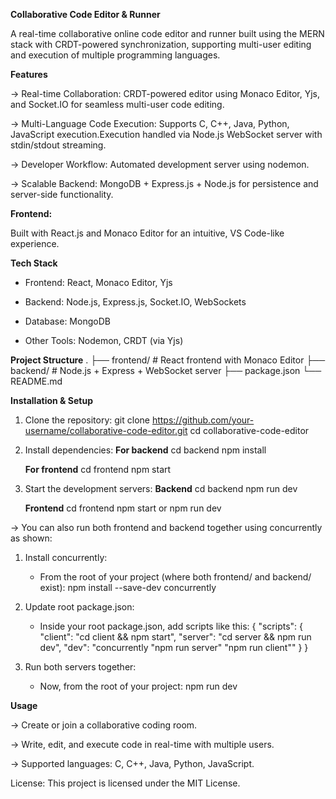 **Collaborative Code Editor & Runner**

A real-time collaborative online code editor and runner built using the MERN stack with CRDT-powered synchronization, supporting multi-user editing and execution of multiple programming languages.

**Features**

-> Real-time Collaboration: CRDT-powered editor using Monaco Editor, Yjs, and Socket.IO for seamless multi-user code editing.

-> Multi-Language Code Execution: Supports C, C++, Java, Python, JavaScript execution.Execution handled via Node.js WebSocket server with stdin/stdout streaming.

-> Developer Workflow: Automated development server using nodemon.

-> Scalable Backend: MongoDB + Express.js + Node.js for persistence and server-side functionality.

**Frontend:**

Built with React.js and Monaco Editor for an intuitive, VS Code-like experience.

**Tech Stack**

- Frontend: React, Monaco Editor, Yjs

- Backend: Node.js, Express.js, Socket.IO, WebSockets

- Database: MongoDB

- Other Tools: Nodemon, CRDT (via Yjs)

**Project Structure**
.
├── frontend/        # React frontend with Monaco Editor
├── backend/        # Node.js + Express + WebSocket server
├── package.json
└── README.md

**Installation & Setup**
1. Clone the repository:
   git clone https://github.com/your-username/collaborative-code-editor.git
   cd collaborative-code-editor

2. Install dependencies:
   **For backend**
   cd backend
   npm install

   **For frontend**
   cd frontend
   npm start

3. Start the development servers:
   **Backend**
   cd backend
   npm run dev

   **Frontend**
   cd frontend
   npm start or npm run dev

-> You can also run both frontend and backend together using concurrently as shown:

1. Install concurrently:
   - From the root of your project (where both frontend/ and backend/ exist):
     npm install --save-dev concurrently

2. Update root package.json:
   - Inside your root package.json, add scripts like this:
{
  "scripts": {
    "client": "cd client && npm start",
    "server": "cd server && npm run dev",
    "dev": "concurrently \"npm run server\" \"npm run client\""
  }
}

3. Run both servers together:
   - Now, from the root of your project:
     npm run dev

**Usage**

-> Create or join a collaborative coding room.

-> Write, edit, and execute code in real-time with multiple users.

-> Supported languages: C, C++, Java, Python, JavaScript.

License: This project is licensed under the MIT License.


